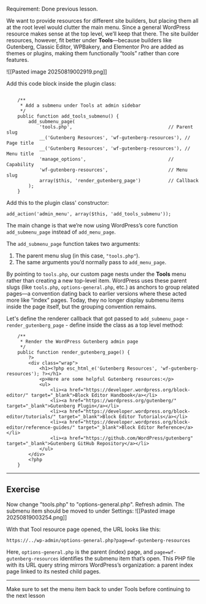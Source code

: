 Requirement: Done previous lesson.

We want to provide resources for different site builders, but placing them all at the root level would clutter the main menu. Since a general WordPress resource makes sense at the top level, we’ll keep that there. The site builder resources, however, fit better under **Tools**—because builders like Gutenberg, Classic Editor, WPBakery, and Elementor Pro are added as themes or plugins, making them functionally “tools” rather than core features.


![[Pasted image 20250819002919.png]]

Add this code block inside the plugin class:
```

    /**
     * Add a submenu under Tools at admin sidebar
     */
    public function add_tools_submenu() {
        add_submenu_page(
            'tools.php',                                   // Parent slug
            __('Gutenberg Resources', 'wf-gutenberg-resources'), // Page title 
            __('Gutenberg Resources', 'wf-gutenberg-resources'), // Menu title
            'manage_options',                              // Capability
            'wf-gutenberg-resources',                      // Menu slug
            array($this, 'render_gutenberg_page')          // Callback
        );
    }

```

Add this to the plugin class' constructor:
```
add_action('admin_menu', array($this, 'add_tools_submenu'));
```


The main change is that we’re now using WordPress’s core function `add_submenu_page` instead of `add_menu_page`.

The `add_submenu_page` function takes two arguments:
1. The parent menu slug (in this case, `"tools.php"`).
2. The same arguments you’d normally pass to `add_menu_page`.

By pointing to `tools.php`, our custom page nests under the **Tools** menu rather than creating a new top-level item. WordPress uses these parent slugs (like `tools.php`, `options-general.php`, etc.) as anchors to group related pages—a convention dating back to earlier versions where these acted more like “index” pages. Today, they no longer display submenu items inside the page itself, but the grouping convention remains.

Let's define the renderer callback that got passed to `add_submenu_page` - `render_gutenberg_page` - define inside the class as a top level method:
```
    /**
     * Render the WordPress Gutenberg admin page
     */
    public function render_gutenberg_page() {
        ?>
        <div class="wrap">
            <h1><?php esc_html_e('Gutenberg Resources', 'wf-gutenberg-resources'); ?></h1>
            <p>Here are some helpful Gutenberg resources:</p>
            <ul>
                <li><a href="https://developer.wordpress.org/block-editor/" target="_blank">Block Editor Handbook</a></li>
                <li><a href="https://wordpress.org/gutenberg/" target="_blank">Gutenberg Plugin</a></li>
                <li><a href="https://developer.wordpress.org/block-editor/tutorials/" target="_blank">Block Editor Tutorials</a></li>
                <li><a href="https://developer.wordpress.org/block-editor/reference-guides/" target="_blank">Block Editor Reference</a></li>
                <li><a href="https://github.com/WordPress/gutenberg" target="_blank">Gutenberg GitHub Repository</a></li>
            </ul>
        </div>
        <?php
    }
```

---

## Exercise

Now change "tools.php" to "options-general.php". Refresh admin. The submenu item should be moved to under Settings:
![[Pasted image 20250819003254.png]]

With that Tool resource page opened, the URL looks like this:

```
https://../wp-admin/options-general.php?page=wf-gutenberg-resources
```

Here, `options-general.php` is the parent (index) page, and `page=wf-gutenberg-resources` identifies the submenu item that’s open. This PHP file with its URL query string mirrors WordPress’s organization: a parent index page linked to its nested child pages.

---

Make sure to set the menu item back to under Tools before continuing to the next lesson